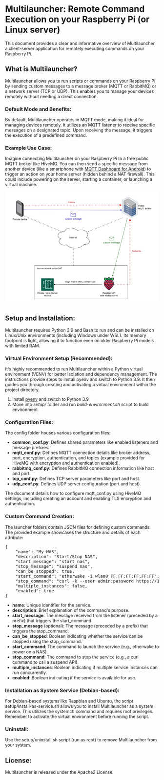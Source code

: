 
  
  
# Multilauncher: Remote Command Execution on your  Raspberry Pi (or Linux server)  
  
This document provides a clear and informative overview of Multilauncher, a client-server application for remotely executing commands on your Raspberry Pi.  
  
## What is Multilauncher?  
  
Multilauncher allows you to run scripts or commands on your Raspberry Pi by sending custom messages to a message broker (MQTT or RabbitMQ) or a network server (TCP or UDP). This enables you to manage your devices remotely without needing a direct connection.  
  
### Default Mode and Benefits:  
  
By default, Multilauncher operates in MQTT mode, making it ideal for managing devices remotely. It utilizes an MQTT listener to receive specific messages on a designated topic. Upon receiving the message, it triggers the execution of a predefined command.  
  
### Example Use Case:  
  
Imagine connecting Multilauncher on your Raspberry Pi to a free public MQTT broker like HiveMQ. You can then send a specific message from another device (like a smartphone with [MQTT Dashboard for Android](https://play.google.com/store/apps/details?id=net.routix.mqttdash&hl=en-US)) to trigger an action on your home server (hidden behind a NAT firewall). This could include powering on the server, starting a container, or launching a virtual machine.  
  
![enter image description here](img/mqtt.jpg)  
  
## Setup and Installation:  
  
Multilauncher requires Python 3.9 and Bash to run and can be installed on Linux/Unix environments (including Windows under WSL). Its memory footprint is light, allowing it to function even on older Raspberry Pi models with limited RAM.  
  
### Virtual Environment Setup (Recommended):  
  
It's highly recommended to run Multilauncher within a Python virtual environment (VENV) for better isolation and dependency management. The instructions provide steps to install pyenv and switch to Python 3.9. It then guides you through creating and activating a virtual environment within the project directory.  

 1. Install [pyenv](https://github.com/pyenv/pyenv) and switch to Python 3.9
 2. Move into *setup/* folder and run *build-environment.sh* script to build environment

  
  
### Configuration Files:  
  
The config folder houses various configuration files:  
  
- **common_conf.py**: Defines shared parameters like enabled listeners and message prefixes.  
- **mqtt_conf.py**: Defines MQTT connection details like broker address, port, encryption, authentication, and topics (example provided for HiveMQ with encryption and authentication enabled).  
- **rabbitmq_conf.py**: Defines RabbitMQ connection information like host and port.  
- **tcp_conf.py**: Defines TCP server parameters like port and host.  
- **udp_conf.py**: Defines UDP server configuration (port and host).  
  
The document details how to configure mqtt_conf.py using HiveMQ settings, including creating an account and enabling TLS encryption and authentication.  
  
### Custom Command Creation:  
  
The launcher folders contain JSON files for defining custom commands. The provided example showcases the structure and details of each attribute:  
  
 <pre>
{
    "name": "My-NAS",
    "description": "Start/Stop NAS",
    "start_message": "start nas",
    "stop_message": "suspend nas",
    "can_be_stopped": true,
    "start_command": "etherwake -i wlan0 FF:FF:FF:FF:FF:FF",
    "stop_command": "curl -k --user admin:password https://192.168.1.3/api/suspend",
    "multiple_instances": false,
    "enabled": true
}
</pre>

- **name**: Unique identifier for the service.  
- **description**: Brief explanation of the command's purpose.  
- **start_message**: The message received from the listener (preceded by a prefix) that triggers the start_command.  
- **stop_message** (optional): The message (preceded by a prefix) that triggers the stop_command.  
- **can_be_stopped**: Boolean indicating whether the service can be stopped using the stop_command.  
- **start_command**: The command to launch the service (e.g., etherwake to power on a NAS).  
- **stop_command**: The command to stop the service (e.g., a curl command to call a suspend API).  
- **multiple_instances**: Boolean indicating if multiple service instances can run concurrently.  
- **enabled**: Boolean indicating if the service is available for use.  
  
### Installation as System Service (Debian-based):  
  
For Debian-based systems like Raspbian and Ubuntu, the script setup/install-as-service.sh allows you to install Multilauncher as a system service. This utilizes the systemctl command and requires root privileges. Remember to activate the virtual environment before running the script.  
  
### Uninstall:  
  
Use the setup/uninstall.sh script (run as root) to remove Multilauncher from your system.  
  
## License:  
  
Multilauncher is released under the Apache2 License.